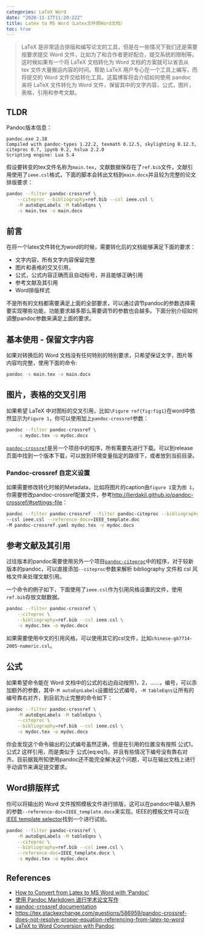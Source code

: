 ```yaml
---
categories: LaTeX Word
date: "2020-11-17T11:20:22Z"
title: Latex to MS Word（Latex文件转Word文档）
toc: true
---
```


> LaTeX 是非常适合排版和编写论文的工具，但是在一些情况下我们还是需要按要求提交 Word 文件，比如为了和合作者更好配合，提交系统的限制等。这时候如果有一个将 LaTeX 文档转化为 Word 文档的方案就可以省去从 tex 文件大量搬运内容的时间。帮助 LaTeX 用户专心在一个工具上编写，而将提交的 Word 文件交给转化工具。这篇博客将会介绍如何使用 pandoc 来将 LaTeX 文件转化为 Word 文件，保留其中的文字内容，公式，图片，表格，引用和参考文献。

## TLDR

Pandoc版本信息：

```
pandoc.exe 2.18
Compiled with pandoc-types 1.22.2, texmath 0.12.5, skylighting 0.12.3,
citeproc 0.7, ipynb 0.2, hslua 2.2.0
Scripting engine: Lua 5.4
```

假设要转变的tex文件名称为`main.tex`，文献数据保存在了`ref.bib`文件，文献引用使用了`ieee.csl`格式，下面的脚本会转出文档到`main.docx`并且较为完整的论文排版要求：

```bash
pandoc --filter pandoc-crossref \
    --citeproc --bibliography=ref.bib --csl ieee.csl \
    -M autoEqnLabels -M tableEqns \
    -s main.tex -o main.docx
```

## 前言

在将一个latex文件转化为word的时候，需要转化后的文档能够满足下面的要求：

* 文字内容，所有文字内容保留完整
* 图片和表格的交叉引用，
* 公式，公式内容正确而且自动标号，并且能够正确引用
* 参考文献及其引用
* Word排版样式

不是所有的文档都需要满足上面的全部要求，可以通过调节pandoc的参数选择需要实现哪些功能，功能要求越多那么需要调节的参数也会越多。下面分别介绍如何调整pandoc参数来满足上面的要求。

## 基本使用 - 保留文字内容

如果对转换后的 Word 文档没有任何特别的特别要求，只希望保证文字，图片等内容均完整，使用下面的命令:

```bash
pandoc -s main.tex -o main.docx
```

## 图片，表格的交叉引用

如果希望 LaTeX 中对图标的交叉引用，比如`\Figure ref{fig:fig1}`在word中依然显示为`Figure 1`，你可以使用加上`pandoc-crossref`参数：

```bash
pandoc --filter pandoc-crossref \
    -s mydoc.tex -o mydoc.docx
```

[`pandoc-crossref`](https://github.com/lierdakil/pandoc-crossref)是另一个项目中的程序，所有需要先进行下载。可以到release页面中找到一个版本下载，可以放到环境变量指定的路径下，或者放到当前目录。

### Pandoc-crossref 自定义设置

如果需要修改转化时候的Metadata，比如将图片的caption由``figure 1``变为``图 1``，你需要修改pandoc-crossref配置文件，参考<http://lierdakil.github.io/pandoc-crossref/#settings-file>：

```bash
pandoc --filter pandoc-crossref --filter pandoc-citeproc --bibliography=ref.bib 
--csl ieee.csl --reference-docx=IEEE_template.doc 
-M pandoc-crossref.yaml mydoc.tex -o mydoc.docx
```

## 参考文献及其引用

过往版本的pandoc需要使用另外一个项目[`pandoc-citeproc`](https://github.com/jgm/pandoc-citeproc)中的程序，对于较新版本的pandoc，可以直接添加`--citeproc`参数来解析 bibliography 文件和 csl 风格文件来处理文献引用。

一个命令的例子如下，下面使用了`ieee.csl`作为引用风格设置的文件，使用`ref.bib`存放文献数据。

```bash
pandoc --filter pandoc-crossref \
    --citeproc \
    --bibliography=ref.bib --csl ieee.csl \
    -s mydoc.tex -o mydoc.docx
```

如果需要使用中文的引用风格，可以使用其它的csl文件，比如`chinese-gb7714-2005-numeric.csl`。

## 公式

如果希望命令能在 Word 文档中的公式的右边自动按照1，2，……，编号，可以添加额外的参数，其中`-M autoEqnLabels`设置给公式编号，`-M tableEqns`让所有的编号靠右对齐，到目前为止完整的命令如下：

```bash
pandoc --filter pandoc-crossref \
    -M autoEqnLabels -M tableEqns \
    --citeproc \
    --bibliography=ref.bib --csl ieee.csl \
    -s mydoc.tex -o mydoc.docx
```

你会发现这个命令输出的公式编号虽然正确，但是在引用的位置没有按照 公式1，公式2 这样引用，而是类似于 公式{eq:eq1}。并且有些情况下编号没有靠右对齐。目前据我所知使用pandoc还不能完全解决这个问题，可以在输出文档上进行手动调节来满足提交要求。

## Word排版样式

你可以将输出的 Word 文件按照模板文件进行排版，这可以在pandoc中输入额外的参数`--reference-doc=IEEE_template.docx`来实现。IEEE的模板文件可以在[IEEE template selector](https://template-selector.ieee.org/)找到一个进行试验。

```bash
pandoc --filter pandoc-crossref \
    -M autoEqnLabels -M tableEqns \
    --citeproc \
    --bibliography=ref.bib --csl ieee.csl \
    --reference-doc=IEEE_template.docx \
    -s mydoc.tex -o mydoc.docx
```

## References

* [How to Convert from Latex to MS Word with ‘Pandoc’](https://medium.com/@zhelinchen91/how-to-convert-from-latex-to-ms-word-with-pandoc-f2045a762293)
* [使用 Pandoc Markdown 进行学术论文写作](http://www.zale.site/articles/2016/05/Academia-Writing-Using-Markdown-and-Pandoc.html)
* [pandoc-crossref documentation](http://lierdakil.github.io/pandoc-crossref/)
* <https://tex.stackexchange.com/questions/586959/pandoc-crossref-does-not-resolve-proper-equation-referencing-from-latex-to-word>
* [LaTeX to Word Conversion with Pandoc](https://ja01.chem.buffalo.edu/tutorials/latex-pandoc-word.html#:~:text=Conversion%20of%20pandoc-template.tex%20to%20Word%20file%20converted.docx%20is,-f%20latex%20-t%20docx%20-o%20converted.docx%20--bibliography%3Dthecitations.bib%20--csl%3Djournal-of-the-american-chemical-society.csl)